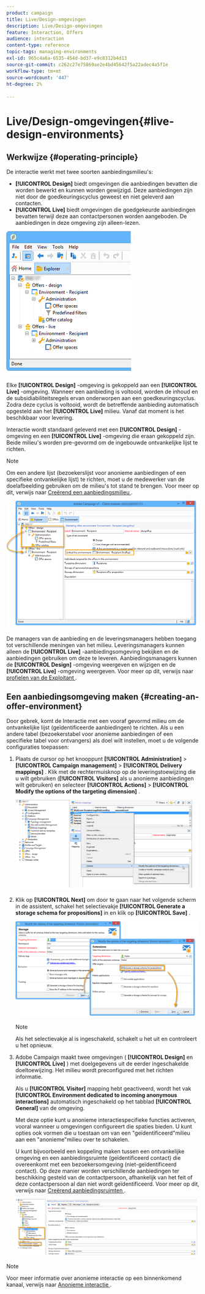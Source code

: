 ```yaml
---
product: campaign
title: Live/Design-omgevingen
description: Live/Design-omgevingen
feature: Interaction, Offers
audience: interaction
content-type: reference
topic-tags: managing-environments
exl-id: 965c4a6a-6535-454d-bd37-e9c8312b4d13
source-git-commit: c262c27e75869ae2e4bd45642f5a22adec4a5f1e
workflow-type: tm+mt
source-wordcount: '447'
ht-degree: 2%

---
```


# Live/Design-omgevingen{#live-design-environments}



## Werkwijze {#operating-principle}

De interactie werkt met twee soorten aanbiedingsmilieu&#39;s:

* **[!UICONTROL Design]** biedt omgevingen die aanbiedingen bevatten die worden bewerkt en kunnen worden gewijzigd. Deze aanbiedingen zijn niet door de goedkeuringscyclus geweest en niet geleverd aan contacten.
* **[!UICONTROL Live]** biedt omgevingen die goedgekeurde aanbiedingen bevatten terwijl deze aan contactpersonen worden aangeboden. De aanbiedingen in deze omgeving zijn alleen-lezen.

![](assets/offer_environments_overview_001.png)

Elke **[!UICONTROL Design]** -omgeving is gekoppeld aan een **[!UICONTROL Live]** -omgeving. Wanneer een aanbieding is voltooid, worden de inhoud en de subsidiabiliteitsregels ervan onderworpen aan een goedkeuringscyclus. Zodra deze cyclus is voltooid, wordt de betreffende aanbieding automatisch opgesteld aan het **[!UICONTROL Live]** milieu. Vanaf dat moment is het beschikbaar voor levering.

Interactie wordt standaard geleverd met een **[!UICONTROL Design]** -omgeving en een **[!UICONTROL Live]** -omgeving die eraan gekoppeld zijn. Beide milieu&#39;s worden pre-gevormd om de ingebouwde ontvankelijke lijst te richten.

>[!NOTE]
>
>Om een andere lijst (bezoekerslijst voor anonieme aanbiedingen of een specifieke ontvankelijke lijst) te richten, moet u de medewerker van de doelafbeelding gebruiken om de milieu&#39;s tot stand te brengen. Voor meer op dit, verwijs naar [ Creërend een aanbiedingsmilieu ](#creating-an-offer-environment).

![](assets/offer_environments_overview_002.png)

De managers van de aanbieding en de leveringsmanagers hebben toegang tot verschillende meningen van het milieu. Leveringsmanagers kunnen alleen de **[!UICONTROL Live]** -aanbiedingsomgeving bekijken en de aanbiedingen gebruiken om deze te leveren. Aanbiedingsmanagers kunnen de **[!UICONTROL Design]** -omgeving weergeven en wijzigen en de **[!UICONTROL Live]** -omgeving weergeven. Voor meer op dit, verwijs naar [ profielen van de Exploitant ](../../interaction/using/operator-profiles.md).

## Een aanbiedingsomgeving maken {#creating-an-offer-environment}

Door gebrek, komt de Interactie met een vooraf gevormd milieu om de ontvankelijke lijst (geïdentificeerde aanbiedingen) te richten. Als u een andere tabel (bezoekerstabel voor anonieme aanbiedingen of een specifieke tabel voor ontvangers) als doel wilt instellen, moet u de volgende configuraties toepassen:

1. Plaats de cursor op het knooppunt **[!UICONTROL Administration]** > **[!UICONTROL Campaign management]** > **[!UICONTROL Delivery mappings]** . Klik met de rechtermuisknop op de leveringstoewijzing die u wilt gebruiken (**[!UICONTROL Visitors]** als u anonieme aanbiedingen wilt gebruiken) en selecteer **[!UICONTROL Actions]** > **[!UICONTROL Modify the options of the targeting dimension]** .

   ![](assets/offer_env_anonymous_001.png)

1. Klik op **[!UICONTROL Next]** om door te gaan naar het volgende scherm in de assistent, schakel het selectievakje **[!UICONTROL Generate a storage schema for propositions]** in en klik op **[!UICONTROL Save]** .

   ![](assets/offer_env_anonymous_002.png)

   >[!NOTE]
   >
   >Als het selectievakje al is ingeschakeld, schakelt u het uit en controleert u het opnieuw.

1. Adobe Campaign maakt twee omgevingen ( **[!UICONTROL Design]** en **[!UICONTROL Live]** ) met doelgegevens uit de eerder ingeschakelde doeltoewijzing. Het milieu wordt preconfigured met het richten informatie.

   Als u **[!UICONTROL Visitor]** mapping hebt geactiveerd, wordt het vak **[!UICONTROL Environment dedicated to incoming anonymous interactions]** automatisch ingeschakeld op het tabblad **[!UICONTROL General]** van de omgeving.

   Met deze optie kunt u anonieme interactiespecifieke functies activeren, vooral wanneer u omgevingen configureert die spaties bieden. U kunt opties ook vormen die u toestaan om van een &quot;geïdentificeerd&quot;milieu aan een &quot;anonieme&quot;milieu over te schakelen.

   U kunt bijvoorbeeld een koppeling maken tussen een ontvankelijke omgeving en een aanbiedingsruimte (geïdentificeerd contact) die overeenkomt met een bezoekersomgeving (niet-geïdentificeerd contact). Op deze manier worden verschillende aanbiedingen ter beschikking gesteld van de contactpersoon, afhankelijk van het feit of deze contactpersoon al dan niet wordt geïdentificeerd. Voor meer op dit, verwijs naar [ Creërend aanbiedingsruimten ](../../interaction/using/creating-offer-spaces.md).

   ![](assets/offer_env_anonymous_003.png)

>[!NOTE]
>
>Voor meer informatie over anonieme interactie op een binnenkomend kanaal, verwijs naar [ Anonieme interactie ](../../interaction/using/anonymous-interactions.md).
